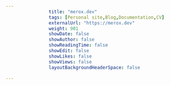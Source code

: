 ---
                title: "merox.dev"
                tags: [Personal site,Blog,Documentation,CV]
                externalUrl: "https://merox.dev"
                weight: 901
                showDate: false
                showAuthor: false
                showReadingTime: false
                showEdit: false
                showLikes: false
                showViews: false
                layoutBackgroundHeaderSpace: false
                ---
